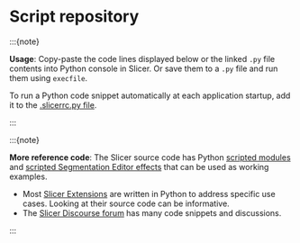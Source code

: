 # Script repository

:::{note}

**Usage**: Copy-paste the code lines displayed below or the linked `.py` file contents into Python console in Slicer. Or save them to a `.py` file and run them using `execfile`.

To run a Python code snippet automatically at each application startup, add it to the [.slicerrc.py file](../user_guide/settings.md#application-startup-file).

:::

:::{note}

**More reference code**:
The Slicer source code has Python [scripted modules](https://github.com/Slicer/Slicer/tree/master/Modules/Scripted) and [scripted Segmentation Editor effects](https://github.com/Slicer/Slicer/tree/master/Modules/Loadable/Segmentations/EditorEffects/Python) that can be used as working examples.
* Most [Slicer Extensions](https://github.com/topics/3d-slicer-extension) are written in Python to address specific use cases.  Looking at their source code can be informative.
* The [Slicer Discourse forum](https://discourse.slicer.org/) has many code snippets and discussions. 

:::

```{include} script_repository/gui.md
```

```{include} script_repository/dicom.md
```

```{include} script_repository/markups.md
```

```{include} script_repository/models.md
```

```{include} script_repository/plots.md
```

```{include} script_repository/screencapture.md
```

```{include} script_repository/segmentations.md
```

```{include} script_repository/sequences.md
```

```{include} script_repository/subjecthierarchy.md
```

```{include} script_repository/tractography.md
```

```{include} script_repository/transforms.md
```

```{include} script_repository/volumes.md
```
